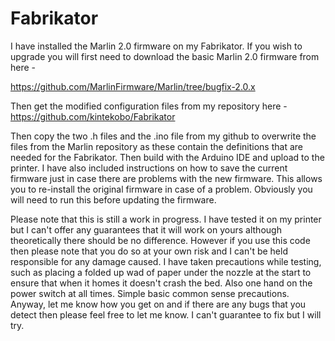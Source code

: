 # Fabrikator

I have installed the Marlin 2.0 firmware on my Fabrikator. If you wish to upgrade you will first need to download the basic Marlin 2.0 firmware from here -

https://github.com/MarlinFirmware/Marlin/tree/bugfix-2.0.x

Then get the modified configuration files from my repository here -
https://github.com/kintekobo/Fabrikator

Then copy the two .h files and the .ino file from my github to overwrite the files from the Marlin repository as these contain the definitions that are needed for the Fabrikator. Then build with the Arduino IDE and upload to the printer.
I have also included instructions on how to save the current firmware just in case there are problems with the new firmware. This allows you to re-install the original firmware in case of a problem. Obviously you will need to run this before updating the firmware.

Please note that this is still a work in progress. I have tested it on my printer but I can't offer any guarantees that it will work on yours although theoretically there should be no difference. However if you use this code then please note that you do so at your own risk and I can't be held responsible for any damage caused.
I have taken precautions while testing, such as placing a folded up wad of paper under the nozzle at the start to ensure that when it homes it doesn't crash the bed. Also one hand on the power switch at all times. Simple basic common sense precautions.
Anyway, let me know how you get on and if there are any bugs that you detect then please feel free to let me know. I can't guarantee to fix but I will try.
